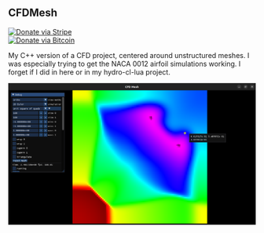 ## CFDMesh

[![Donate via Stripe](https://img.shields.io/badge/Donate-Stripe-green.svg)](https://buy.stripe.com/00gbJZ0OdcNs9zi288)<br>
[![Donate via Bitcoin](https://img.shields.io/badge/Donate-Bitcoin-green.svg)](bitcoin:37fsp7qQKU8XoHZGRQvVzQVP8FrEJ73cSJ)<br>

My C++ version of a CFD project, centered around unstructured meshes.
I was especially trying to get the NACA 0012 airfoil simulations working.
I forget if I did in here or in my hydro-cl-lua project.

![](screenshot.png)
